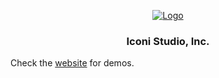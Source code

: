 <!-- PROJECT LOGO -->
<p align="center">
  <a href="https://allen0s.com">
   <img src="https://i.imgur.com/TxkYpYV.png" alt="Logo">
  </a>

  <h3 align="center">Iconi Studio, Inc.</h3>
</p>


Check the [website](https://apps.allen0s.com) for demos.
